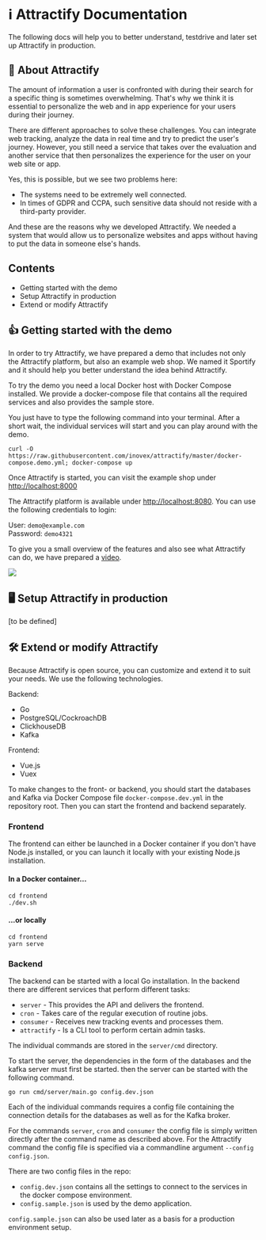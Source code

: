 # ℹ️ Attractify Documentation

The following docs will help you to better understand, testdrive and later set up Attractify in production.

## 🔎 About Attractify

The amount of information a user is confronted with during their search for a specific thing is sometimes overwhelming. That's why we think it is essential to personalize the web and in app experience for your users during their journey.

There are different approaches to solve these challenges. You can integrate web tracking, analyze the data in real time and try to predict the user's journey. However, you still need a service that takes over the evaluation and another service that then personalizes the experience for the user on your web site or app.

Yes, this is possible, but we see two problems here:

- The systems need to be extremely well connected.
- In times of GDPR and CCPA, such sensitive data should not reside with a third-party provider.

And these are the reasons why we developed Attractify. We needed a system that would allow us to personalize websites and apps without having to put the data in someone else's hands.

## Contents

- Getting started with the demo
- Setup Attractify in production
- Extend or modify Attractify

## 👍 Getting started with the demo

In order to try Attractify, we have prepared a demo that includes not only the Attractify platform, but also an example web shop. We named it Sportify and it should help you better understand the idea behind Attractify.

To try the demo you need a local Docker host with Docker Compose installed. We provide a docker-compose file that contains all the required services and also provides the sample store.

You just have to type the following command into your terminal. After a short wait, the individual services will start and you can play around with the demo.

```
curl -O https://raw.githubusercontent.com/inovex/attractify/master/docker-compose.demo.yml; docker-compose up
```

Once Attractify is started, you can visit the example shop under [http://localhost:8000](http://localhost:8000)

The Attractify platform is available under [http://localhost:8080](http://localhost:8080). You can use the following credentials to login:

User: `demo@example.com`\
Password: `demo4321`

To give you a small overview of the features and also see what Attractify can do, we have prepared a [video](https://www.youtube.com/watch?v=Z0FM4jD6F0U).

[![](https://img.youtube.com/vi/Z0FM4jD6F0U/sddefault.jpg)](https://www.youtube.com/watch?v=Z0FM4jD6F0U)

## 🖥 Setup Attractify in production

[to be defined]

## 🛠 Extend or modify Attractify

Because Attractify is open source, you can customize and extend it to suit your needs. We use the following technologies.

Backend:
- Go
- PostgreSQL/CockroachDB
- ClickhouseDB
- Kafka

Frontend:
- Vue.js
- Vuex

To make changes to the front- or backend, you should start the databases and Kafka via Docker Compose file `docker-compose.dev.yml` in the repository root. Then you can start the frontend and backend separately.

### Frontend

The frontend can either be launched in a Docker container if you don't have Node.js installed, or you can launch it locally with your existing Node.js installation.

#### In a Docker container...

```
cd frontend
./dev.sh
```

#### ...or locally

```
cd frontend
yarn serve
```

### Backend

The backend can be started with a local Go installation. In the backend there are different services that perform different tasks:

- `server` - This provides the API and delivers the frontend.
- `cron` - Takes care of the regular execution of routine jobs.
- `consumer` - Receives new tracking events and processes them.
- `attractify` - Is a CLI tool to perform certain admin tasks.

The individual commands are stored in the `server/cmd` directory.

To start the server, the dependencies in the form of the databases and the kafka server must first be started. then the server can be started with the following command.

```
go run cmd/server/main.go config.dev.json
```

Each of the individual commands requires a config file containing the connection details for the databases as well as for the Kafka broker.

For the commands `server`, `cron` and `consumer` the config file is simply written directly after the command name as described above. For the Attractify command the config file is specified via a commandline argument `--config config.json`.

There are two config files in the repo:

- `config.dev.json` contains all the settings to connect to the services in the docker compose environment.
- `config.sample.json` is used by the demo application.

`config.sample.json` can also be used later as a basis for a production environment setup.